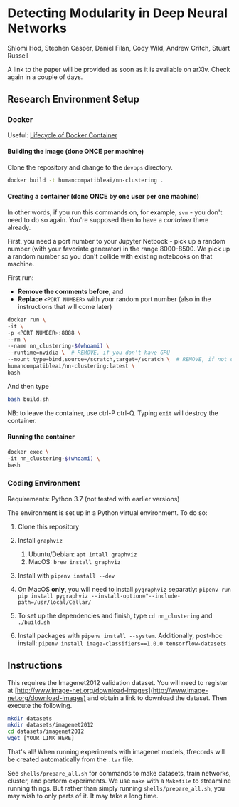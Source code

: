 # Detecting Modularity in Deep Neural Networks

Shlomi Hod, Stephen Casper, Daniel Filan, Cody Wild, Andrew Critch, Stuart Russell

A link to the paper will be provided as soon as it is available on arXiv. Check again in a couple of days. 

## Research Environment Setup

### Docker

Useful: [Lifecycle of Docker Container](https://medium.com/@nagarwal/lifecycle-of-docker-container-d2da9f85959)

#### Building the image (done **ONCE** per machine)

Clone the repository and change to the `devops` directory.

```bash
docker build -t humancompatibleai/nn-clustering .
```

#### Creating a container (done **ONCE** by one user per one machine)

In other words, if you run this commands on, for example, `svm` - you don't need to do so again. You're supposed then to have a *container* there already.

First, you need a port number to your Jupyter Netbook - pick up a random number (with your favoriate generator) in the range 8000-8500.
We pick up a random number so you don't collide with existing notebooks on that machine.

First run: 

- **Remove the comments before**, and 
- **Replace** `<PORT NUMBER>` with your random port number (also in the instructions that will come later)

```bash
docker run \
-it \
-p <PORT NUMBER>:8888 \
--rm \
--name nn_clustering-$(whoami) \
--runtime=nvidia \  # REMOVE, if you don't have GPU
--mount type=bind,source=/scratch,target=/scratch \  # REMOVE, if not on perceptron or svm machines
humancompatibleai/nn-clustering:latest \
bash
```

And then type

```bash
bash build.sh
```

NB: to leave the container, use ctrl-P ctrl-Q. Typing `exit` will destroy the container.

#### Running the container

```bash
docker exec \
-it nn_clustering-$(whoami) \
bash
```
### Coding Environment

Requirements: Python 3.7 (not tested with earlier versions)

The environment is set up in a Python virtual environment. To do so:

1. Clone this repository

2. Install `graphviz`
   1. Ubuntu/Debian: `apt intall graphviz`
   2. MacOS: `brew install graphviz`

3. Install with `pipenv install --dev`

4. On MacOS **only**, you will need to install `pygraphviz` separatly:
   `pipenv run pip install pygraphviz --install-option="--include-path=/usr/local/Cellar/`

5. To set up the dependencies and finish, type `cd nn_clustering` and `./build.sh`

6. Install packages with `pipenv install --system`. Additionally, post-hoc install: `pipenv install image-classifiers==1.0.0 tensorflow-datasets`

## Instructions

This requires the Imagenet2012 validation dataset. You will need to register at [http://www.image-net.org/download-images](http://www.image-net.org/download-images) and obtain a link to download the dataset. Then execute the following.
```bash
mkdir datasets
mkdir datasets/imagenet2012
cd datasets/imagenet2012
wget [YOUR LINK HERE]
```
That's all! When running experiments with imagenet models, tfrecords will be created automatically from the `.tar` file.

See `shells/prepare_all.sh` for commands to make datasets, train networks, cluster, and perform experiments. We use `make` with a `Makefile` to streamline running things. But rather than simply running `shells/prepare_all.sh`, you may wish to only parts of it. It may take a long time.
